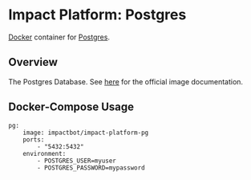 # Impact Platform: Postgres
[Docker](https://www.docker.com/) container for [Postgres](http://www.postgresql.org/).

## Overview
The Postgres Database. See [here](https://hub.docker.com/_/postgres/) for the official image documentation.

## Docker-Compose Usage
```
pg:
    image: impactbot/impact-platform-pg
    ports:
        - "5432:5432"
    environment:
        - POSTGRES_USER=myuser
        - POSTGRES_PASSWORD=mypassword
```
